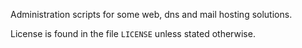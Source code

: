 Administration scripts for some web, dns and mail hosting solutions.

License is found in the file `LICENSE` unless stated otherwise.